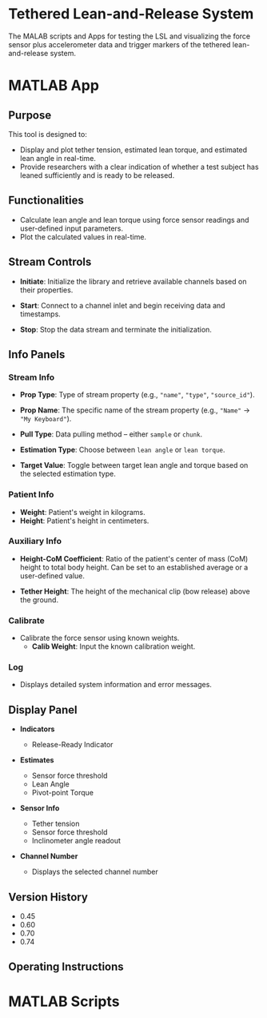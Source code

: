 # Tethered Lean-and-Release System
The MALAB scripts and Apps for testing the LSL and visualizing the force sensor plus accelerometer data and trigger markers of the tethered lean-and-release system.

# MATLAB App
## Purpose

This tool is designed to:
- Display and plot tether tension, estimated lean torque, and estimated lean angle in real-time.
- Provide researchers with a clear indication of whether a test subject has leaned sufficiently and is ready to be released.

## Functionalities

- Calculate lean angle and lean torque using force sensor readings and user-defined input parameters.
- Plot the calculated values in real-time.

## Stream Controls

- **Initiate**:  Initialize the library and retrieve available channels based on their properties.
  
- **Start**:  Connect to a channel inlet and begin receiving data and timestamps.
  
- **Stop**:  Stop the data stream and terminate the initialization.

## Info Panels

### Stream Info

- **Prop Type**:  Type of stream property (e.g., `"name"`, `"type"`, `"source_id"`).
  
- **Prop Name**:  The specific name of the stream property (e.g., `"Name"` → `"My Keyboard"`).
  
- **Pull Type**:  Data pulling method – either `sample` or `chunk`.
  
- **Estimation Type**:  Choose between `lean angle` or `lean torque`.
  
- **Target Value**:  Toggle between target lean angle and torque based on the selected estimation type.

### Patient Info

- **Weight**: Patient's weight in kilograms. 
- **Height**: Patient's height in centimeters.

### Auxiliary Info

- **Height-CoM Coefficient**:  Ratio of the patient's center of mass (CoM) height to total body height. Can be set to an established average or a user-defined value.
  
- **Tether Height**: The height of the mechanical clip (bow release) above the ground.

### Calibrate

- Calibrate the force sensor using known weights.
  - **Calib Weight**: Input the known calibration weight.

### Log

- Displays detailed system information and error messages.

## Display Panel

- **Indicators**
  - Release-Ready Indicator

- **Estimates**
  - Sensor force threshold
  - Lean Angle
  - Pivot-point Torque

- **Sensor Info**
  - Tether tension
  - Sensor force threshold
  - Inclinometer angle readout

- **Channel Number**
  - Displays the selected channel number


## Version History
* 0.45
* 0.60
* 0.70
* 0.74

## Operating Instructions

# MATLAB Scripts

